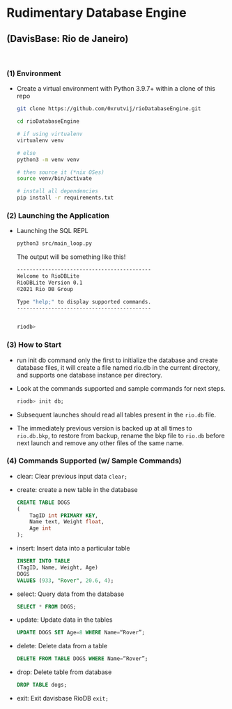 # Rudimentary Database Engine
## (DavisBase: Rio de Janeiro)

<br/>

### (1) Environment
- Create a virtual environment with Python 3.9.7+ within a clone of this repo
    
    ```bash
    git clone https://github.com/0xrutvij/rioDatabaseEngine.git

    cd rioDatabaseEngine
    
    # if using virtualenv
    virtualenv venv
    
    # else
    python3 -m venv venv

    # then source it (*nix OSes)
    source venv/bin/activate

    # install all dependencies
    pip install -r requirements.txt 
    ```

### (2) Launching the Application

- Launching the SQL REPL 

    ```bash
    python3 src/main_loop.py
    ```
    
    The output will be something like this!

    ```bash
    -------------------------------------------
    Welcome to RioDBLite
    RioDBLite Version 0.1
    ©2021 Rio DB Group
    
    Type "help;" to display supported commands.
    -------------------------------------------
    

    riodb>
    ```

### (3) How to Start

- run init db command only the first to initialize the database and create database files, it will create a file named
rio.db in the current directory, and supports one database instance per directory.

- Look at the commands supported and sample commands for next steps.

    ```sql
    riodb> init db;
    ```

- Subsequent launches should read all tables present in the `rio.db` file.

- The immediately previous version is backed up at all times to `rio.db.bkp`, to restore from backup, rename the bkp file
to `rio.db` before next launch and remove any other files of the same name. 


### (4) Commands Supported (w/ Sample Commands)

- clear: Clear previous input data `clear;`

- create: create a new table in the database

    ```sql
    CREATE TABLE DOGS 
    (
        TagID int PRIMARY KEY, 
        Name text, Weight float, 
        Age int
    );
    ```

- insert: Insert data into a particular table 
    
    ```sql
    INSERT INTO TABLE
    (TagID, Name, Weight, Age) 
    DOGS 
    VALUES (933, "Rover", 20.6, 4);
    ```
    
- select: Query data from the database
    
    ```sql
    SELECT * FROM DOGS;
    ```

- update: Update data in the tables

    ```sql
    UPDATE DOGS SET Age=8 WHERE Name=“Rover”;
    ```
- delete: Delete data from a table
    
    ```sql
    DELETE FROM TABLE DOGS WHERE Name=“Rover”;
    ```
- drop: Delete table from database

    ```sql
    DROP TABLE dogs;
    ```

- exit: Exit davisbase RioDB `exit;`






